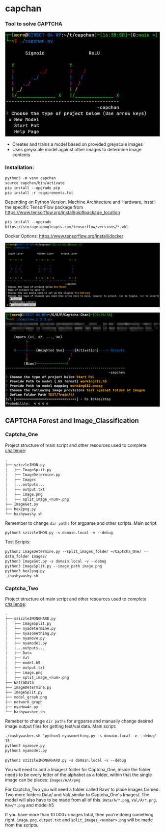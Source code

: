 # capchan

### Tool to solve CAPTCHA

![Alt text](images/cap_PreV.png)

* Creates and trains a model based on provided greyscale images
* Uses greyscale model against other images to determine image contents

### Installation:
```
python3 -m venv capchan
source capchan/bin/activate
pip install --upgrade pip
pip install -r requirements.txt 
```

Depending on Python Version, Machine Architecture and Hardware, install the specific TensorFlow package from https://www.tensorflow.org/install/pip#package_location
```
pip install --upgrade https://storage.googleapis.com/tensorflow/versions/*.whl
```
Docker Options:
https://www.tensorflow.org/install/docker

![Alt text](images/cap_model.png)

![Alt text](images/cap_POC.png)

## CAPTCHA Forest and Image_Classification

### Captcha_One
Project structure of main script and other resources used to complete [challenge](https://ctftime.org/task/7507):
```
.
├── szizzleIMON.py
│   ├── ImageSplit.py
│   ├── ImageDetermine.py
│   ├── Images
│   │...outputs...
│   ├── output.txt
│   ├── image.png
│   ├── split_image_<num>.png
├── ImageGet.py
├── hex2png.py
└── bashywashy.sh
```
Remember to change `dir paths` for argparse and other scripts. Main script:
```
python3 szizzleIMON.py -s domain.local -v --debug
```

Test Scripts:
```
python3 ImageDetermine.py --split_images_folder ~/Captcha_One/ --data_folder Images/
python3 ImageGet.py -s domain.local -v --debug
python3 ImageSplit.py --image_path image.png
python3 hex2png.py 
./bashywashy.sh 
```


### Captcha_Two
Project structure of main script and other resources used to complete [challenge](https://ctftime.org/task/7508):
```
.
├── szizzleIMONGHARD.py
│   ├── ImageSplit.py
│   ├── nyadetermine.py
│   ├── nyasomething.py
│   ├── nyamove.py
│   ├── nyamodel.py
│   │...outputs...
│   ├── Data
│   ├── Val
│   ├── model.h5
│   ├── output.txt
│   ├── image.png
│   ├── split_image_<num>.png
├── ExtraData
├── ImageDetermine.py
├── ImageSplit.py 
├── model_graph.png
├── network_graph
├── nyaHowAc.py 
└── bashywasher.sh
```

Remeber to change `dir paths` for argparse and manually change desired image output files for getting test/val data. Main script:
```
./bashywasher.sh "python3 nyasomething.py -s domain.local -v --debug" 15
python3 nyamove.py 
python3 nyamodel.py

python3 szizzleIMONGRHARD.py -s domain.local -v --debug
```

You will need to add a Images/ folder for Captcha_One, inside the folder needs to be every letter of the alphabet as a folder, within that the single image can be places:
`Images/A/A/png`

For Captcha_Two you will need a folder called Raw/ to place images farmed. Two more folders Data/ and Val/ similar to Captcha_One's Images/. The model will also have to be made from all of this. 
`Data/A/*.png`, `Val/A/*.png`, `Raw/*.png` and model.h5

If you have more than 10 000+ images total, then you're doing something right. `image.png`, `output.txt` and `split_images_<number>.png` will be made from the scripts.
